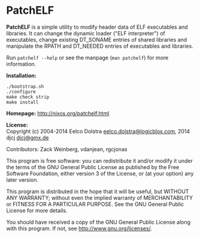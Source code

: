 PatchELF
===============
**PatchELF** is a simple utility to modify header data of ELF executables
and libraries. It can change the dynamic loader ("ELF interpreter")
of executables, change existing DT_SONAME entries of shared libraries
and manipulate the RPATH and DT_NEEDED entries of executables and libraries.

Run `patchelf --help` or see the manpage (`man patchelf`) for more information.


**Installation:**<br>
```
./bootstrap.sh
./configure
make check strip
make install
```


**Homepage:** http://nixos.org/patchelf.html<br>


**License:**<br>
Copyright (c) 2004-2014 Eelco Dolstra <eelco.dolstra@logicblox.com>,
              2014      djcj <djcj@gmx.de>

Contributors: Zack Weinberg, vdanjean, rgcjonas

This program is free software: you can redistribute it and/or modify
it under the terms of the GNU General Public License as published by
the Free Software Foundation, either version 3 of the License, or (at
your option) any later version.

This program is distributed in the hope that it will be useful, but
WITHOUT ANY WARRANTY; without even the implied warranty of
MERCHANTABILITY or FITNESS FOR A PARTICULAR PURPOSE. See the GNU
General Public License for more details.

You should have received a copy of the GNU General Public License
along with this program. If not, see <http://www.gnu.org/licenses/>.
